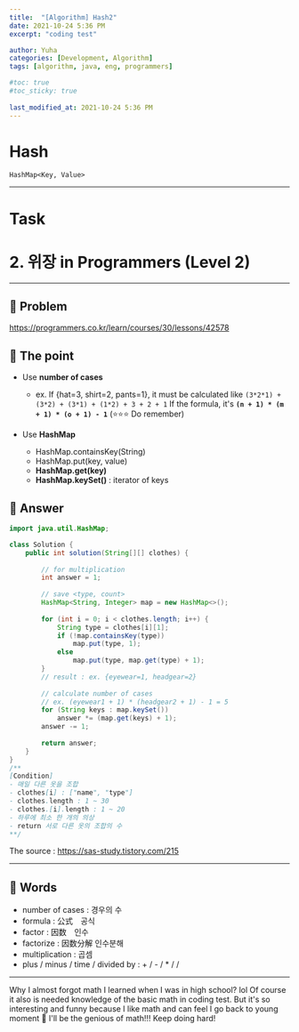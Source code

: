 ```yaml
---
title:  "[Algorithm] Hash2"
date: 2021-10-24 5:36 PM
excerpt: "coding test"

author: Yuha
categories: [Development, Algorithm]
tags: [algorithm, java, eng, programmers]

#toc: true
#toc_sticky: true
 
last_modified_at: 2021-10-24 5:36 PM
---
```

# Hash
`HashMap<Key, Value>`

---

# Task
# 2. 위장 in Programmers (Level 2)
---
## 📌 Problem
<https://programmers.co.kr/learn/courses/30/lessons/42578>

## 📌 The point
- Use **number of cases**
    - ex. If {hat=3, shirt=2, pants=1}, 
        it must be calculated like `(3*2*1) + (3*2) + (3*1) + (1*2) + 3 + 2 + 1`
        If the formula, it's **`(n + 1) * (m + 1) * (o + 1) - 1`** (⭐️⭐️⭐️ Do remember)

- Use **HashMap**

    - HashMap.containsKey(String)
    - HashMap.put(key, value)
    - **HashMap.get(key)**
    - **HashMap.keySet()** : iterator of keys


## 📌 Answer
```java
import java.util.HashMap;

class Solution {
    public int solution(String[][] clothes) {
        
        // for multiplication
        int answer = 1;
        
        // save <type, count>
        HashMap<String, Integer> map = new HashMap<>();
        
        for (int i = 0; i < clothes.length; i++) {
            String type = clothes[i][1];
            if (!map.containsKey(type)) 
                map.put(type, 1);
            else 
                map.put(type, map.get(type) + 1);
        }
        // result : ex. {eyewear=1, headgear=2}
        
        // calculate number of cases
        // ex. (eyewear1 + 1) * (headgear2 + 1) - 1 = 5
        for (String keys : map.keySet())
            answer *= (map.get(keys) + 1);
        answer -= 1;
        
        return answer;
    }
}
/**
[Condition]
- 매일 다른 옷을 조합 
- clothes[i] : ["name", "type"]
- clothes.length : 1 ~ 30
- clothes.[i].length : 1 ~ 20
- 하루에 최소 한 개의 의상
- return 서로 다른 옷의 조합의 수
**/
```

The source : <https://sas-study.tistory.com/215>

---
## 📌 Words
- number of cases : 경우의 수
- formula : 公式　공식 
- factor : 因数　인수
- factorize : 因数分解 인수분해
- multiplication : 곱셈
- plus / minus / time / divided by : + / - / * / /

--- 
Why I almost forgot math I learned when I was in high school? lol
Of course it also is needed knowledge of the basic math in coding test.
But it's so interesting and funny because I like math and can feel I go back to young moment 🤭
I'll be the genious of math!!! Keep doing hard!